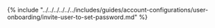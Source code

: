 {% include "../../../../../../includes/guides/account-configurations/user-onboarding/invite-user-to-set-password.md" %}